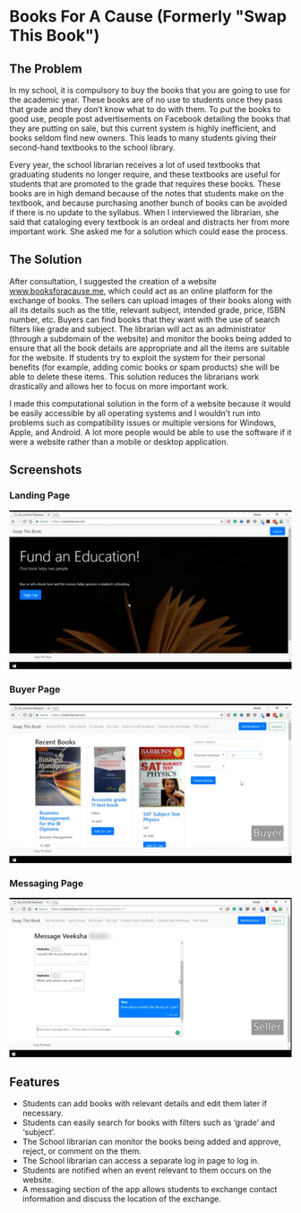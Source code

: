 # Books For A Cause (Formerly "Swap This Book")

## The Problem

In my school, it is compulsory to buy the books that you are going to use for the academic year. These books are of no use to students once they pass that grade and they don’t know what to do with them. To put the books to good use, people post advertisements on Facebook detailing the books that they are putting on sale, but this current system is highly inefficient, and books seldom find new owners. This leads to many students giving their second-hand textbooks to the school library.

Every year, the school librarian receives a lot of used textbooks that graduating students no longer require, and these textbooks are useful for students that are promoted to the grade that requires these books. These books are in high demand because of the notes that students make on the textbook, and because purchasing another bunch of books can be avoided if there is no update to the syllabus. When I interviewed the librarian, she said that cataloging every textbook is an ordeal and distracts her from more important work. She asked me for a solution which could ease the process. 

## The Solution

After consultation, I suggested the creation of a website www.booksforacause.me, which could act as an online platform for the exchange of books. The sellers can upload images of their books along with all its details such as the title, relevant subject, intended grade, price, ISBN number, etc. Buyers can find books that they want with the use of search filters like grade and subject. The librarian will act as an administrator (through a subdomain of the website) and monitor the books being added to ensure that all the book details are appropriate and all the items are suitable for the website. If students try to exploit the system for their personal benefits (for example, adding comic books or spam products) she will be able to delete these items. This solution reduces the librarians work drastically and allows her to focus on more important work.

I made this computational solution in the form of a website because it would be easily accessible by all operating systems and I wouldn’t run into problems such as compatibility issues or multiple versions for Windows, Apple, and Android. A lot more people would be able to use the software if it were a website rather than a mobile or desktop application.

## Screenshots

### Landing Page
![](images/landing_page_screenshot.png)

### Buyer Page
![](images/buyer_screenshot.png)

### Messaging Page
![](images/messages_screenshot.png)


## Features
* Students can add books with relevant details and edit them later if necessary.
*	Students can easily search for books with filters such as ‘grade’ and ‘subject’.
*	The School librarian can monitor the books being added and approve, reject, or comment on the them. 
*	The School librarian can access a separate log in page to log in.
*	Students are notified when an event relevant to them occurs on the website.
*	A messaging section of the app allows students to exchange contact information and discuss the location of the exchange.
